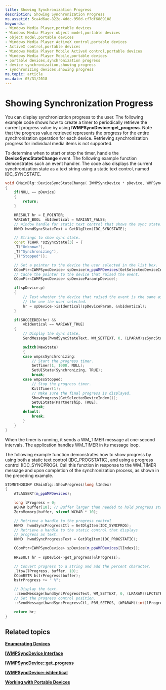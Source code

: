 ```yaml
---
title: Showing Synchronization Progress
description: Showing Synchronization Progress
ms.assetid: 5ca4d6ae-822e-4ddc-950d-cf7df6889108
keywords:
- Windows Media Player,portable devices
- Windows Media Player object model,portable devices
- object model,portable devices
- Windows Media Player ActiveX control,portable devices
- ActiveX control,portable devices
- Windows Media Player Mobile ActiveX control,portable devices
- Windows Media Player Mobile,portable devices
- portable devices,synchronization progress
- device synchronization,showing progress
- synchronizing devices,showing progress
ms.topic: article
ms.date: 05/31/2018
---
```


# Showing Synchronization Progress

You can display synchronization progress to the user. The following example code shows how to create a timer to periodically retrieve the current progress value by using **IWMPSyncDevice::get\_progress**. Note that the progress value retrieved represents the progress for the entire synchronization operation for each device. Retrieving synchronization progress for individual media items is not supported.

To determine when to start or stop the timer, handle the **DeviceSyncStateChange** event. The following example function demonstrates such an event handler. The code also displays the current synchronization state as a text string using a static text control, named IDC\_SYNCSTATE.


```C++
void CMainDlg::DeviceSyncStateChange( IWMPSyncDevice * pDevice, WMPSyncState NewState )
{
    if(NULL == pDevice)
    {
        return;
    }

    HRESULT hr = E_POINTER;
    VARIANT_BOOL  vbIdentical = VARIANT_FALSE;
    // Window handle for static text control that shows the sync state.
    HWND hwndSyncStateText = GetDlgItem(IDC_SYNCSTATE); 

    // Strings to show sync state.
    const TCHAR *szSyncState[3] = {
    _T("Unknown"),
    _T("Synchronizing"),
    _T("Stopped")};

    // Get a pointer to the device the user selected in the list box.    
    CComPtr<IWMPSyncDevice> spDevice(m_ppWMPDevices[GetSelectedDeviceIndex()]); 
    // Cache the pointer to the device that raised the event.
    CComPtr<IWMPSyncDevice> spDeviceParam(pDevice); 

    if(spDevice.p)
    {
        // Test whether the device that raised the event is the same as 
        // the one the user selected.
        hr = spDevice->isIdentical(spDeviceParam, &vbIdentical);
    }

    if(SUCCEEDED(hr) &&
        vbIdentical == VARIANT_TRUE)
    {    
        // Display the sync state.
        SendMessage(hwndSyncStateText, WM_SETTEXT, 0, (LPARAM)szSyncState[NewState]);

        switch(NewState)
        {
        case wmpssSynchronizing:
            // Start the progress timer.
            SetTimer(1, 1000, NULL);
            SetUIState(Synchronizing, TRUE);
            break;
        case wmpssStopped:
            // Stop the progress timer.
            KillTimer(1);
            // Make sure the final progress is displayed.            
            ShowProgress(GetSelectedDeviceIndex());
            SetUIState(Partnership, TRUE);
            break;      
        default:
            break;
        }
    }    
}
```



When the timer is running, it sends a WM\_TIMER message at one-second intervals. The application handles WM\_TIMER in its message loop.

The following example function demonstrates how to show progress by using both a static text control (IDC\_PROGSTATIC), and using a progress control (IDC\_SYNCPROG). Call this function in response to the WM\_TIMER message and upon completion of the synchronization process, as shown in the preceding example.


```C++
STDMETHODIMP CMainDlg::ShowProgress(long lIndex)
{  
    ATLASSERT(m_ppWMPDevices);

    long lProgress = 0;
    WCHAR buffer[10]; // Buffer larger than needed to hold progress string.
    ZeroMemory(buffer, sizeof WCHAR * 10);

    // Retrieve a handle to the progress control
    HWND  hwndSyncProgressCtl = GetDlgItem(IDC_SYNCPROG); 
    // Retrieve a handle to the static control that displays 
    // progress as text.
    HWND  hwndSyncProgressText = GetDlgItem(IDC_PROGSTATIC); 

    CComPtr<IWMPSyncDevice> spDevice(m_ppWMPDevices[lIndex]);
    
    HRESULT hr = spDevice->get_progress(&lProgress);

    // Convert progress to a string and add the percent character.
    _ltow(lProgress, buffer, 10);
    CComBSTR bstrProgress(buffer);
    bstrProgress += " %";

    // Display the text.
    ::SendMessage(hwndSyncProgressText, WM_SETTEXT, 0, (LPARAM)(LPCTSTR)COLE2T(bstrProgress));
    // Set the progress control position.
    ::SendMessage(hwndSyncProgressCtl, PBM_SETPOS, (WPARAM)(int)lProgress, 0);

    return hr;
}
```



## Related topics

<dl> <dt>

[**Enumerating Devices**](enumerating-devices.md)
</dt> <dt>

[**IWMPSyncDevice Interface**](/windows/desktop/api/wmp/nn-wmp-iwmpsyncdevice)
</dt> <dt>

[**IWMPSyncDevice::get\_progress**](/windows/desktop/api/wmp/nf-wmp-iwmpsyncdevice-get_progress)
</dt> <dt>

[**IWMPSyncDevice::isIdentical**](/windows/desktop/api/wmp/nf-wmp-iwmpsyncdevice-isidentical)
</dt> <dt>

[**Working with Portable Devices**](working-with-portable-devices.md)
</dt> </dl>

 

 




